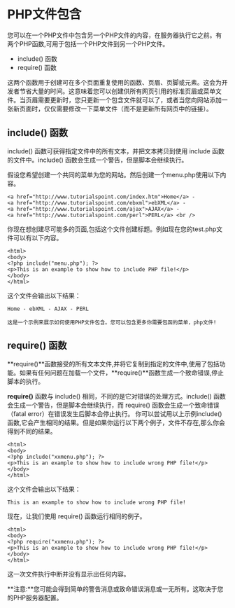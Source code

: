 # PHP文件包含

您可以在一个PHP文件中包含另一个PHP文件的内容，在服务器执行它之前。有两个PHP函数,可用于包括一个PHP文件到另一个PHP文件。

* include() 函数
* require() 函数

这两个函数用于创建可在多个页面重复使用的函数、页眉、页脚或元素。这会为开发者节省大量的时间。这意味着您可以创建供所有网页引用的标准页眉或菜单文件。当页眉需要更新时，您只更新一个包含文件就可以了，或者当您向网站添加一张新页面时，仅仅需要修改一下菜单文件（而不是更新所有网页中的链接）。

## include() 函数

include() 函数可获得指定文件中的所有文本，并把文本拷贝到使用 include 函数的文件中。include() 函数会生成一个警告，但是脚本会继续执行。
  
假设您希望创建一个共同的菜单为您的网站。然后创建一个menu.php使用以下内容。

	<a href="http://www.tutorialspoint.com/index.htm">Home</a> - 
	<a href="http://www.tutorialspoint.com/ebxml">ebXML</a> - 
	<a href="http://www.tutorialspoint.com/ajax">AJAX</a> - 
	<a href="http://www.tutorialspoint.com/perl">PERL</a> <br />

你现在想创建尽可能多的页面,包括这个文件创建标题。例如现在您的test.php文件可以有以下内容。

	<html>
	<body>
	<?php include("menu.php"); ?>
	<p>This is an example to show how to include PHP file!</p>
	</body>
	</html>

这个文件会输出以下结果：

	Home - ebXML - AJAX - PERL 
	
    这是一个示例来展示如何使用PHP文件包含。您可以包含更多你需要包函的菜单，php文件!

## require() 函数
**require()**函数接受的所有文本文件,并将它复制到指定的文件中,使用了包括功能。如果有任何问题在加载一个文件，**require()**函数生成一个致命错误,停止脚本的执行。

**require()** 函数与 include() 相同，不同的是它对错误的处理方式。include() 函数会生成一个警告，但是脚本会继续执行，而 require() 函数会生成一个致命错误（fatal error）在错误发生后脚本会停止执行。
你可以尝试用以上示例include()函数,它会产生相同的结果。但是如果你运行以下两个例子，文件不存在,那么你会得到不同的结果。

	<html>
	<body>
	<?php include("xxmenu.php"); ?>
	<p>This is an example to show how to include wrong PHP file!</p>
	</body>
	</html>

这个文件会输出以下结果：

    This is an example to show how to include wrong PHP file!

现在，让我们使用 require() 函数运行相同的例子。

	<html>
	<body>
	<?php require("xxmenu.php"); ?>
	<p>This is an example to show how to include wrong PHP file!</p>
	</body>
	</html>

这一次文件执行中断并没有显示出任何内容。

**注意:**您可能会得到简单的警告消息或致命错误消息或一无所有。这取决于您的PHP服务器配置。
